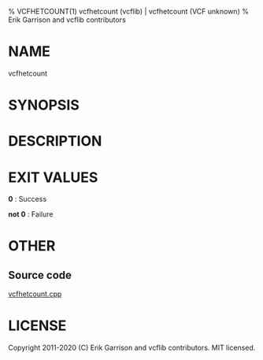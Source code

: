 % VCFHETCOUNT(1) vcfhetcount (vcflib) | vcfhetcount (VCF unknown)
% Erik Garrison and vcflib contributors

# NAME

vcfhetcount

# SYNOPSIS



# DESCRIPTION







# EXIT VALUES

**0**
: Success

**not 0**
: Failure

# OTHER

## Source code

[vcfhetcount.cpp](https://github.com/vcflib/vcflib/blob/master/src/vcfhetcount.cpp)

# LICENSE

Copyright 2011-2020 (C) Erik Garrison and vcflib contributors. MIT licensed.

<!--
  Created with ./scripts/bin2md.rb scripts/bin2md-template.erb
-->
